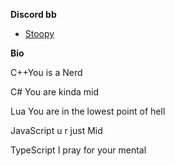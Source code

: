 **Discord bb**

* [Stoopy](https://discordapp.com/users/855676964353867807)


**Bio**

C++You is a Nerd

C# You are kinda mid

Lua You are in the lowest point of hell

JavaScript u r just Mid

TypeScript I pray for your mental
